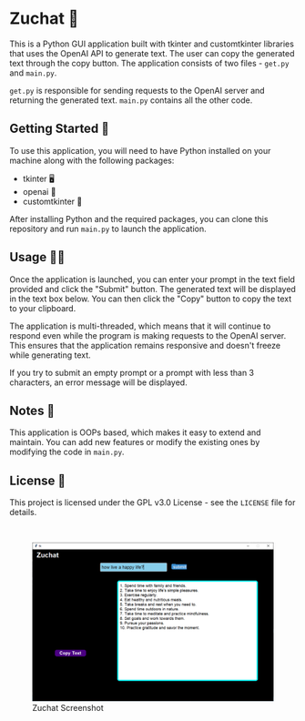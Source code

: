 <h1>Zuchat 🤖</h1>

<p>This is a Python GUI application built with tkinter and customtkinter libraries that uses the OpenAI API to generate text. The user can copy the generated text through the copy button. The application consists of two files - <code>get.py</code> and <code>main.py</code>.</p>

<p><code>get.py</code> is responsible for sending requests to the OpenAI server and returning the generated text. <code>main.py</code> contains all the other code.</p>

<h2>Getting Started 🚀</h2>

<p>To use this application, you will need to have Python installed on your machine along with the following packages:</p>

<ul>
	<li>tkinter 🖥️</li>
	<li>openai 🤖</li>
	<li>customtkinter 🎨</li>
</ul>

<p>After installing Python and the required packages, you can clone this repository and run <code>main.py</code> to launch the application.</p>

<h2>Usage 🧑‍💻</h2>

<p>Once the application is launched, you can enter your prompt in the text field provided and click the "Submit" button. The generated text will be displayed in the text box below. You can then click the "Copy" button to copy the text to your clipboard.</p>

<p>The application is multi-threaded, which means that it will continue to respond even while the program is making requests to the OpenAI server. This ensures that the application remains responsive and doesn't freeze while generating text.</p>

<p>If you try to submit an empty prompt or a prompt with less than 3 characters, an error message will be displayed.</p>

<h2>Notes 📝</h2>

<p>This application is OOPs based, which makes it easy to extend and maintain. You can add new features or modify the existing ones by modifying the code in <code>main.py</code>.</p>

<h2>License 📜</h2>

<p>This project is licensed under the GPL v3.0 License - see the <code>LICENSE</code> file for details.</p>
<br>
<figure>
  <img src="Readme pngs/Zuchat screenshot.png" alt="Zuchat Screenshot">
  <figcaption>Zuchat Screenshot</figcaption>
</figure>

